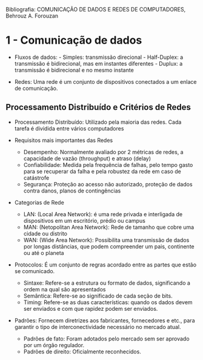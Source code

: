 
Bibliografia: COMUNICAÇÃO DE DADOS E REDES DE COMPUTADORES, Behrouz A. Forouzan

# 1 - Comunicação de dados

-  Fluxos de dados:
		- Simples: transmissão direcional
		- Half-Duplex: a transmissão é bidirecional, mas em instantes diferentes
		- Duplux: a transmissão é bidirecional e no mesmo instante

- Redes: Uma rede é um conjunto de dispositivos conectados a um enlace de comunicação.
## Processamento Distribuído e Critérios de Redes

- Processamento Distribuído: Utilizado pela maioria das redes. Cada tarefa é dividida entre vários computadores

- Requisitos mais importantes das Redes
	- Desempenho: Normalmente avaliado por 2 métricas de redes, a capacidade de vazão (throughput) e atraso (delay)
	- Confiabilidade: Medida pela frequência de falhas, pelo tempo gasto para se recuperar da falha e pela robustez da rede em caso de catástrofe
	- Segurança: Proteção ao acesso não autorizado, proteção de dados contra danos, planos de contingências
	
- Categorias de Rede
	- LAN: (Local Area Network): é uma rede privada e interligada de dispositivos em um escritório, prédio ou campus
	- MAN: (Netopolitan Area Network): Rede de tamanho que cobre uma cidade ou distrito
	- WAN: (Wide Area Network): Possibilita uma transmissão de dados por longas distâncias, que podem compreender um pais, continente ou até o planeta
	
- Protocolos: É um conjunto de regras acordado entre as partes que estão se comunicado.
	- Sintaxe: Refere-se a estrutura ou formato de dados, significando a ordem na qual são apresentados
	- Semântica: Refere-se ao significado de cada seção de bits.
	- Timing: Refere-se as duas características: quando os dados devem ser enviados e com que rapidez podem ser enviados.
	
- Padrões: Fornecem diretrizes aos fabricantes, fornecedores e etc., para garantir o tipo de interconectividade necessário no mercado atual.
	- Padrões de fato: Foram adotados pelo mercado sem ser aprovado por um órgão regulador.
	- Padrões de direito: Oficialmente reconhecidos.